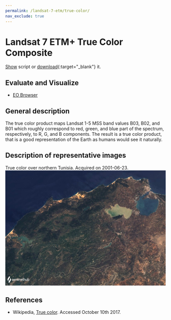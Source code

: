 ```yaml
---
permalink: /landsat-7-etm/true-color/
nav_exclude: true
---
```


# Landsat 7 ETM+ True Color Composite

<a href="#" id='togglescript'>Show</a> script or [download](script.js){:target="_blank"} it.
<div id='script_view' style="display:none">
{% highlight javascript %}
{% include_relative script.js %}
{% endhighlight %}
</div>

## Evaluate and Visualize

- [EO Browser](https://sentinelshare.page.link/6cyy)

## General description

The true color product maps Landsat 1-5 MSS band values B03, B02, and B01 which roughly correspond to red, green, and blue part of the spectrum, respectively, to R, G, and B components. The result is a true color product, that is a good representation of the Earth as humans would see it naturally.

## Description of representative images

True color over northern Tunisia. Acquired on 2001-06-23.
![The script example 1](fig/fig1.png)

## References
 - Wikipedia, [True color](https://en.wikipedia.org/wiki/False_color#True_color). Accessed October 10th 2017.



